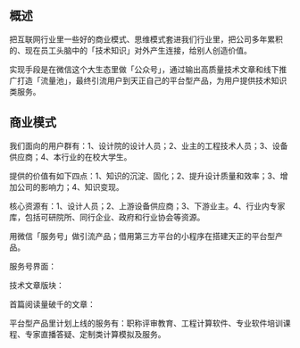 ## 概述

把互联网行业里一些好的商业模式、思维模式套进我们行业里，把公司多年累积的、现在员工头脑中的「技术知识」对外产生连接，给别人创造价值。

实现手段是在微信这个大生态里做「公众号」，通过输出高质量技术文章和线下推广打造「流量池」，最终引流用户到天正自己的平台型产品，为用户提供技术知识类服务。

## 商业模式

我们面向的用户群有：1、设计院的设计人员；2、业主的工程技术人员；3、设备供应商；4、本行业的在校大学生。

提供的价值有如下四点：1、知识的沉淀、固化；2、提升设计质量和效率；3、增加公司的影响力；4、知识变现。

核心资源有：1、设计人员；2、上游设备供应商；3、下游业主。4、行业内专家库，包括可研院所、同行企业、政府和行业协会等资源。

用微信「服务号」做引流产品；借用第三方平台的小程序在搭建天正的平台型产品。


服务号界面：

技术文章版块：

首篇阅读量破千的文章：


平台型产品里计划上线的服务有：职称评审教育、工程计算软件、专业软件培训课程、专家直播答疑、定制类计算模拟及服务。




